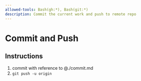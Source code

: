 ```yaml
---
allowed-tools: Bash(gh:*), Bash(git:*)
description: Commit the current work and push to remote repo
---
```


# Commit and Push

## Instructions

1. commit with reference to @./commit.md
2. `git push -u origin`
